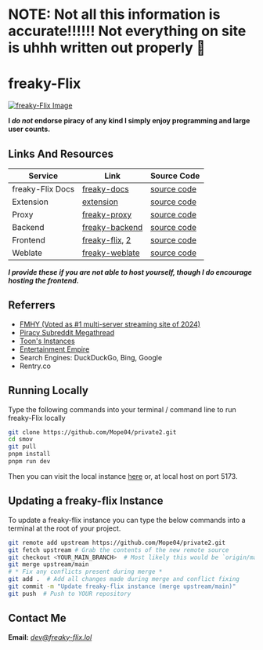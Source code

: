 # NOTE: Not all this information is accurate!!!!!! Not everything on site is uhhh written out properly :pray:

# freaky-Flix
[![freaky-Flix Image](.github/freaky-Flix.png)](https://docs.freaky-flix.lol)  

**I *do not* endorse piracy of any kind I simply enjoy programming and large user counts.**

## Links And Resources
| Service        | Link                                                             | Source Code                                              |
|----------------|------------------------------------------------------------------|----------------------------------------------------------|
| freaky-Flix Docs | [freaky-docs](https://docs.freaky-flix.lol)                          | [source code](https://github.com/sussy-code/docs)        |
| Extension      | [extension](https://docs.freaky-flix.lol/extension)                | [source code](https://github.com/sussy-code/browser-ext) |
| Proxy          | [freaky-proxy](https://freaky-proxy.up.railway.app)                  | [source code](https://github.com/sussy-code/freaky-proxy)  |             
| Backend        | [freaky-backend](https://backend.freaky-flix.lol)                    | [source code](https://github.com/sussy-code/backend)     |
| Frontend       | [freaky-flix](https://freaky-flix.lol), [2](https://flix.kanded.xyz) | [source code](https://github.com/Mope04/private2)        |
| Weblate        | [freaky-weblate](https://docs.freaky-flix.lol/links/weblate)         | [source code](https://github.com/sussy-code/docs)        |

***I provide these if you are not able to host yourself, though I do encourage hosting the frontend.***


## Referrers
- [FMHY (Voted as #1 multi-server streaming site of 2024)](https://fmhy.net)
- [Piracy Subreddit Megathread](https://www.reddit.com/r/Piracy/s/iymSloEpXn)
- [Toon's Instances](https://erynith.github.io/movie-web-instances)
- [Entertainment Empire](https://discord.gg/8NSDNEMfja)
- Search Engines: DuckDuckGo, Bing, Google
- Rentry.co


## Running Locally
Type the following commands into your terminal / command line to run freaky-Flix locally
```bash
git clone https://github.com/Mope04/private2.git
cd smov
git pull
pnpm install
pnpm run dev
```
Then you can visit the local instance [here](http://localhost:5173) or, at local host on port 5173.


## Updating a freaky-flix Instance
To update a freaky-flix instance you can type the below commands into a terminal at the root of your project.
```bash
git remote add upstream https://github.com/Mope04/private2.git
git fetch upstream # Grab the contents of the new remote source
git checkout <YOUR_MAIN_BRANCH>  # Most likely this would be `origin/main`
git merge upstream/main
# * Fix any conflicts present during merge *
git add .  # Add all changes made during merge and conflict fixing
git commit -m "Update freaky-flix instance (merge upstream/main)"
git push  # Push to YOUR repository
```


## Contact Me
**Email:** *[dev@freaky-flix.lol](mailto:dev@freaky-flix.lol)* 
